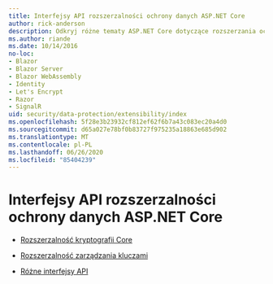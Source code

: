 ```yaml
---
title: Interfejsy API rozszerzalności ochrony danych ASP.NET Core
author: rick-anderson
description: Odkryj różne tematy ASP.NET Core dotyczące rozszerzania ochrony danych.
ms.author: riande
ms.date: 10/14/2016
no-loc:
- Blazor
- Blazor Server
- Blazor WebAssembly
- Identity
- Let's Encrypt
- Razor
- SignalR
uid: security/data-protection/extensibility/index
ms.openlocfilehash: 5f28e3b23932cf812ef62f6b7a43c083ec20a4d0
ms.sourcegitcommit: d65a027e78bf0b83727f975235a18863e685d902
ms.translationtype: MT
ms.contentlocale: pl-PL
ms.lasthandoff: 06/26/2020
ms.locfileid: "85404239"
---
```

# <a name="aspnet-core-data-protection-extensibility-apis"></a>Interfejsy API rozszerzalności ochrony danych ASP.NET Core

* [Rozszerzalność kryptografii Core](xref:security/data-protection/extensibility/core-crypto)

* [Rozszerzalność zarządzania kluczami](xref:security/data-protection/extensibility/key-management)

* [Różne interfejsy API](xref:security/data-protection/extensibility/misc-apis)
